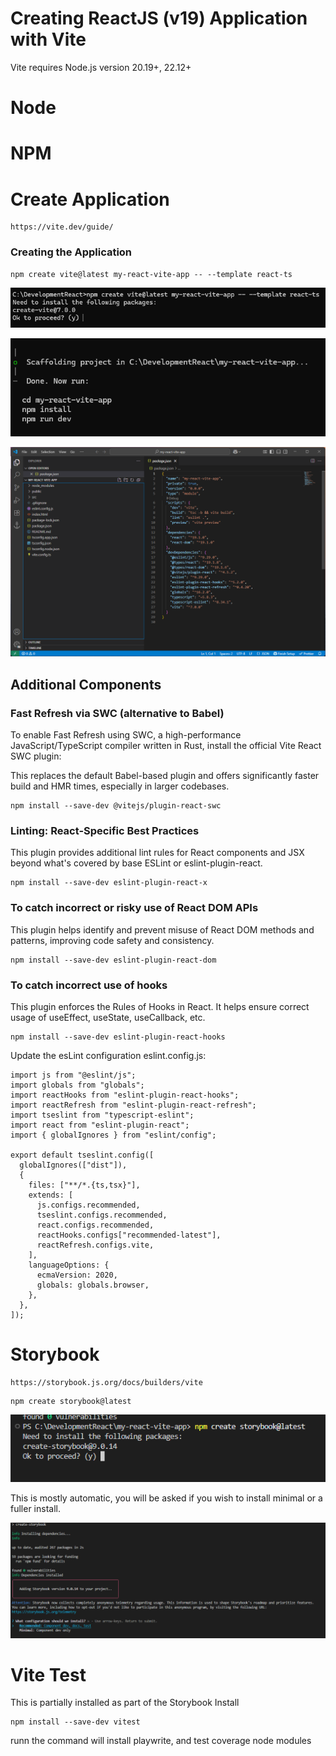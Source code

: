 # Creating ReactJS (v19) Application with Vite

Vite requires Node.js version 20.19+, 22.12+

# Node

# NPM

# Create Application

```
https://vite.dev/guide/
```

### Creating the Application

```
npm create vite@latest my-react-vite-app -- --template react-ts
```

![](./documentation//images/create-app-01.png)

![](./documentation//images/create-app-02.png)

![](./documentation//images/create-app-03.png)

## Additional Components

### Fast Refresh via SWC (alternative to Babel)

To enable Fast Refresh using SWC, a high-performance JavaScript/TypeScript compiler written in Rust, install the official Vite React SWC plugin:

This replaces the default Babel-based plugin and offers significantly faster build and HMR times, especially in larger codebases.

```
npm install --save-dev @vitejs/plugin-react-swc
```

### Linting: React-Specific Best Practices

This plugin provides additional lint rules for React components and JSX beyond what's covered by base ESLint or eslint-plugin-react.

```
npm install --save-dev eslint-plugin-react-x
```

### To catch incorrect or risky use of React DOM APIs

This plugin helps identify and prevent misuse of React DOM methods and patterns, improving code safety and consistency.

```
npm install --save-dev eslint-plugin-react-dom
```

### To catch incorrect use of hooks

This plugin enforces the Rules of Hooks in React. It helps ensure correct usage of useEffect, useState, useCallback, etc.

```
npm install --save-dev eslint-plugin-react-hooks
```

Update the esLint configuration
eslint.config.js:

```
import js from "@eslint/js";
import globals from "globals";
import reactHooks from "eslint-plugin-react-hooks";
import reactRefresh from "eslint-plugin-react-refresh";
import tseslint from "typescript-eslint";
import react from "eslint-plugin-react";
import { globalIgnores } from "eslint/config";

export default tseslint.config([
  globalIgnores(["dist"]),
  {
    files: ["**/*.{ts,tsx}"],
    extends: [
      js.configs.recommended,
      tseslint.configs.recommended,
      react.configs.recommended,
      reactHooks.configs["recommended-latest"],
      reactRefresh.configs.vite,
    ],
    languageOptions: {
      ecmaVersion: 2020,
      globals: globals.browser,
    },
  },
]);

```

# Storybook

```
https://storybook.js.org/docs/builders/vite
```

```
npm create storybook@latest
```

![](./documentation/images/install-storybook-01.png)

This is mostly automatic, you will be asked if you wish to install minimal or a fuller install.

![](./documentation/images/install-storybook-02.png)

# Vite Test

This is partially installed as part of the Storybook Install

```
npm install --save-dev vitest
```

runn the command will install playwrite, and test coverage node modules
